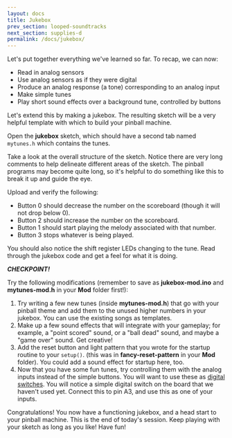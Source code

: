 ```yaml
---
layout: docs
title: Jukebox
prev_section: looped-soundtracks
next_section: supplies-d
permalink: /docs/jukebox/
---
```


Let's put together everything we've learned so far. To recap, we can now:

- Read in analog sensors
- Use analog sensors as if they were digital
- Produce an analog response (a tone) corresponding to an analog input
- Make simple tunes
- Play short sound effects over a background tune, controlled by buttons

Let's extend this by making a jukebox. The resulting sketch will be a very helpful template with which to build your pinball machine.

Open the **jukebox** sketch, which should have a second tab named ```mytunes.h``` which contains the tunes.

Take a look at the overall structure of the sketch. Notice there are very long comments to help delineate different areas of the sketch. The pinball programs may become quite long, so it's helpful to do something like this to break it up and guide the eye.

Upload and verify the following: 

- Button 0 should decrease the number on the scoreboard (though it will not drop below 0).
- Button 2 should increase the number on the scoreboard.
- Button 1 should start playing the melody associated with that number.
- Button 3 stops whatever is being played.

You should also notice the shift register LEDs changing to the tune. Read through the jukebox code and get a feel for what it is doing. 

**_CHECKPOINT!_**

Try the following modifications (remember to save as **jukebox-mod.ino** and **mytunes-mod.h** in your **Mod** folder first!):

1. Try writing a few new tunes (inside **mytunes-mod.h**) that go with your pinball theme and add them to the unused higher numbers in your jukebox. You can use the existing songs as templates.
2. Make up a few sound effects that will integrate with your gameplay; for example, a "point scored" sound, or a "ball dead" sound, and maybe a "game over" sound. Get creative!
3. Add the reset button and light pattern that you wrote for the startup routine to your ```setup()```. (this was in **fancy-reset-pattern** in your **Mod** folder). You could add a sound effect for startup here, too.
4. Now that you have some fun tunes, try controlling them with the analog inputs instead of the simple buttons. You will want to use these as [digital switches](http://ayocom.github.io/spice-pinball/docs/analog-as-digital/). You will notice a simple digital switch on the board that we haven't used yet. Connect this to pin A3, and use this as one of your inputs.

Congratulations! You now have a functioning jukebox, and a head start to your pinball machine. This is the end of today's session. Keep playing with your sketch as long as you like! Have fun!


